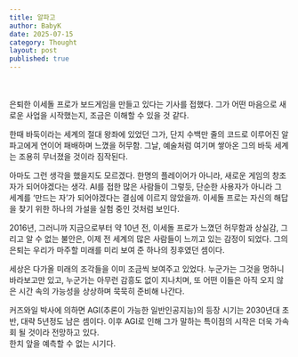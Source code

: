 ```yaml
---
title: 알파고
author: BabyK
date: 2025-07-15
category: Thought
layout: post
published: true
---
```


<br>
<br>
은퇴한 이세돌 프로가 보드게임을 만들고 있다는 기사를 접했다. 그가 어떤 마음으로 새로운 사업을 시작했는지, 조금은 이해할 수 있을 것 같다.  

한때 바둑이라는 세계의 절대 왕좌에 있었던 그가, 단지 수백만 줄의 코드로 이루어진 알파고에게 연이어 패배하며 느꼈을 허무함.
그날, 예술처럼 여기며 쌓아온 그의 바둑 세계는 조용히 무너졌을 것이라 짐작된다. 

아마도 그런 생각을 했을지도 모르겠다. 한명의 플레이어가 아니라, 새로운 게임의 창조자가 되어야겠다는 생각.
AI를 접한 많은 사람들이 그렇듯, 단순한 사용자가 아니라 그 세계를 ‘만드는 자’가 되어야겠다는 결심에 이르지 않았을까.
이세돌 프로는 자신의 해답을 찾기 위한 하나의 가설을 실험 중인 것처럼 보인다.  

2016년, 그러니까 지금으로부터 약 10년 전, 이세돌 프로가 느꼈던 허무함과 상실감, 그리고 알 수 없는 불안은, 이제 전 세계의 많은 사람들이 느끼고 있는 감정이 되었다.
그의 은퇴는 우리가 마주할 미래를 미리 보여 준 하나의 징후였던 셈이다.  

세상은 다가올 미래의 조각들을 이미 조금씩 보여주고 있었다.
누군가는 그것을 멍하니 바라보고만 있고, 누군가는 아무런 감흥도 없이 지나치며, 또 어떤 이들은 아직 오지 않은 시간 속의 가능성을 상상하며 묵묵히 준비해 나간다.  

커즈와일 박사에 의하면 AGI(추론이 가능한 일반인공지능)의 등장 시기는 2030년대 초반, 대략 5년정도 남은 셈이다. 이후 AGI로 인해 그가 말하는 특이점의 시작은 더욱 가속회 될 것이라 전망하고 있다.  
한치 앞을 예측할 수 없는 시기다.  
<br>
<br>
<br>